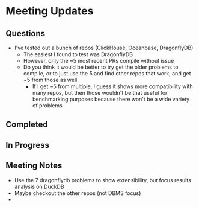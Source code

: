 # Meeting Updates

## Questions

- I've tested out a bunch of repos (ClickHouse, Oceanbase, DragonflyDB)
  - The easiest I found to test was DragonflyDB
  - However, only the ~5 most recent PRs compile without issue
  - Do you think it would be better to try get the older problems to compile, or to just use the 5 and find other repos that work, and get ~5 from those as well
    - If I get ~5 from multiple, I guess it shows more compatibility with many repos, but then those wouldn't be that useful for benchmarking purposes because there won't be a wide variety of problems

## Completed

## In Progress

## Meeting Notes

- Use the 7 dragonflydb problems to show extensibility, but focus results analysis on DuckDB
- Maybe checkout the other repos (not DBMS focus)
- 